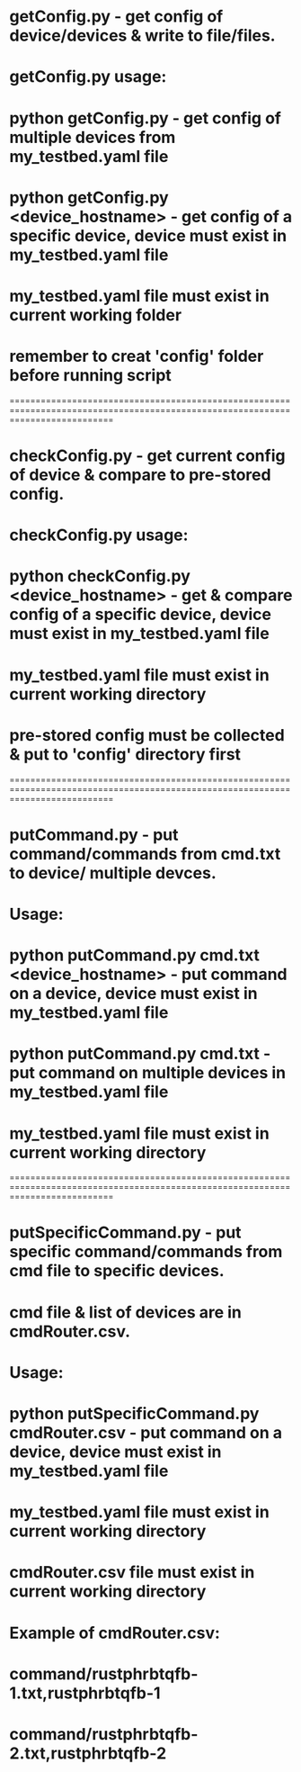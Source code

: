 # getConfig.py - get config of device/devices & write to file/files.
# getConfig.py usage:
# python getConfig.py - get config of multiple devices from my_testbed.yaml file
# python getConfig.py <device_hostname> - get config of a specific device, device must exist in my_testbed.yaml file
# my_testbed.yaml file must exist in current working folder
# remember to creat 'config' folder before running script

================================================================================================================================
# checkConfig.py - get current config of device & compare to pre-stored config.
# checkConfig.py usage:
# python checkConfig.py <device_hostname> - get & compare config of a specific device, device must exist in my_testbed.yaml file
# my_testbed.yaml file must exist in current working directory
# pre-stored config must be collected & put to 'config' directory first

================================================================================================================================
# putCommand.py - put command/commands from cmd.txt to device/ multiple devces.
# Usage:
#   python putCommand.py cmd.txt <device_hostname> - put command on a device, device must exist in my_testbed.yaml file
#   python putCommand.py cmd.txt - put command on multiple devices in my_testbed.yaml file
# my_testbed.yaml file must exist in current working directory

================================================================================================================================
# putSpecificCommand.py - put specific command/commands from cmd file to specific devices.
# cmd file & list of devices are in cmdRouter.csv.
# Usage:
#   python putSpecificCommand.py cmdRouter.csv - put command on a device, device must exist in my_testbed.yaml file
# my_testbed.yaml file must exist in current working directory
# cmdRouter.csv file must exist in current working directory
# Example of cmdRouter.csv:
#  command/rustphrbtqfb-1.txt,rustphrbtqfb-1
#  command/rustphrbtqfb-2.txt,rustphrbtqfb-2
